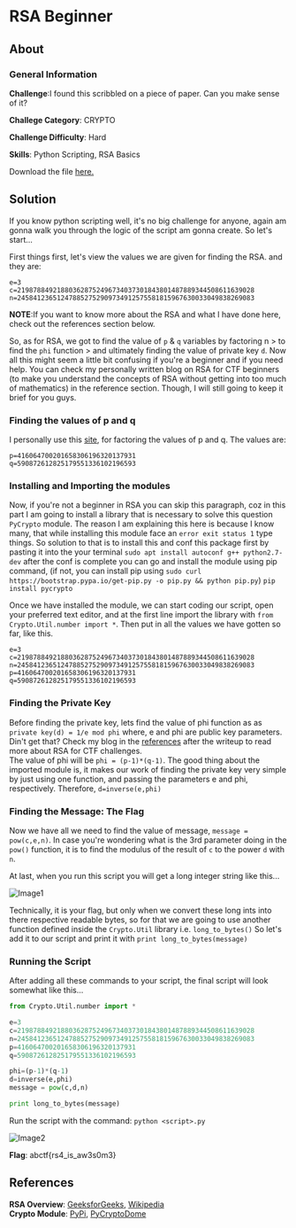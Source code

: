 # RSA Beginner
## About

### General Information

__Challenge__:I found this scribbled on a piece of paper. Can you make sense of it?

__Challege Category__: CRYPTO

__Challenge Difficulty__: Hard

__Skills__: Python Scripting, RSA Basics

Download the file [here.](https://mega.nz/file/zD4wDYiC#iLB3pMJElgWZy6Bv97FF8SJz1KEk9lWsgBSw62mtxQg)

## Solution

If you know python scripting well, it's no big challenge for anyone, again am gonna walk you through the logic of the script am gonna create. So let's start...

First things first, let's view the values we are given for finding the RSA. and they are:
```
e=3
c=219878849218803628752496734037301843801487889344508611639028
n=245841236512478852752909734912575581815967630033049838269083
```
__NOTE__:If you want to know more about the RSA and what I have done here, check out the references section below.

So, as for RSA, we got to find the value of ```p``` & ```q``` variables by factoring n > to find the ```phi``` function > and ultimately finding the value of private key ```d```. Now all this might seem a little bit confusing if you're a beginner and if you need help. You can check my personally written blog on RSA for CTF beginners (to make you understand the concepts of RSA without getting into too much of mathematics) in the reference section. Though, I will still going to keep it brief for you guys. 

### Finding the values of p and q
I personally use this [site](http://factordb.com/), for factoring the values of p and q. The values are:
```
p=416064700201658306196320137931
q=590872612825179551336102196593
```
### Installing and Importing the modules
Now, if you're not a beginner in RSA you can skip this paragraph, coz in this part I am going to install a library that is necessary to solve this question ```PyCrypto``` module. The reason I am explaining this here is because I know many, that while installing this module face an ```error exit status 1``` type things. So solution to that is to install this and conf this package first by pasting it into the your terminal ```sudo apt install autoconf g++ python2.7-dev``` after the conf is complete you can go and install the module using pip command, (if not, you can install pip using ```sudo curl https://bootstrap.pypa.io/get-pip.py -o pip.py && python pip.py```) ```pip install pycrypto```

Once we have installed the module, we can start coding our script, open your preferred text editor, and at the first line import the library with ```from Crypto.Util.number import *```. Then put in all the values we have gotten so far, like this.
```
e=3
c=219878849218803628752496734037301843801487889344508611639028
n=245841236512478852752909734912575581815967630033049838269083
p=416064700201658306196320137931
q=590872612825179551336102196593
```
### Finding the Private Key
Before finding the private key, lets find the value of phi function as as ```private key(d) = 1/e mod phi``` where, e and phi are public key parameters. Din't get that? Check my blog in the [references](#References) after the writeup to read more about RSA for CTF challenges.  
The  value of phi will be ```phi = (p-1)*(q-1)```. The good thing about the imported module is, it makes our work of finding the private key very simple by just using one function, and passing the parameters e and phi, respectively. Therefore, ```d=inverse(e,phi)```

### Finding the Message: The Flag
Now we have all we need to find the value of message, ```message = pow(c,e,n)```. In case you're wondering what is the 3rd parameter doing in the ```pow()``` function, it is to find the modulus of the result of ```c``` to the power ```d``` with ```n```.

At last, when you run this script you will get a long integer string like this... 

![Image1]()

Technically, it is your flag, but only when we convert these long ints into there respective readable bytes, so for that we are going to use another function defined inside the ```Crypto.Util``` library i.e. ```long_to_bytes()``` So let's add it to our script and print it with ```print long_to_bytes(message)```

### Running the Script
After adding all these commands to your script, the final script will look somewhat like this...
```python
from Crypto.Util.number import *

e=3
c=219878849218803628752496734037301843801487889344508611639028
n=245841236512478852752909734912575581815967630033049838269083
p=416064700201658306196320137931
q=590872612825179551336102196593

phi=(p-1)*(q-1)
d=inverse(e,phi)
message = pow(c,d,n)

print long_to_bytes(message)
```
Run the script with the command: ```python <script>.py```

![Image2]()

__Flag__: abctf{rs4_is_aw3s0m3}
## References

__RSA Overview__: [GeeksforGeeks](https://www.geeksforgeeks.org/rsa-algorithm-cryptography/), [Wikipedia](https://en.wikipedia.org/wiki/RSA_(cryptosystem))  
__Crypto Module__: [PyPi](https://pypi.org/project/pycrypto/), [PyCryptoDome](https://pycryptodome.readthedocs.io/en/latest/src/util/util.html)



